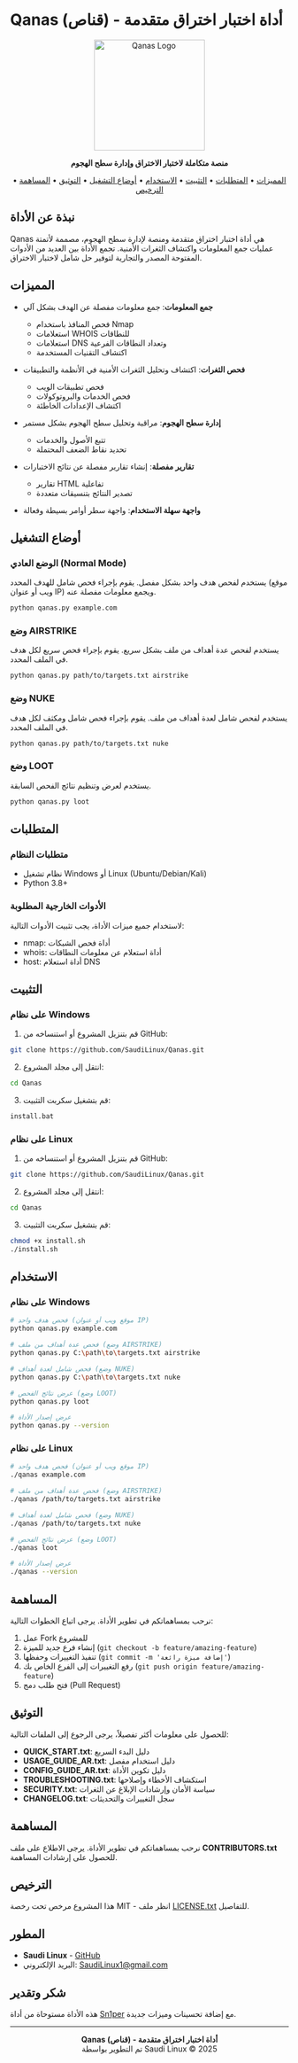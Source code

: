 # Qanas (قناص) - أداة اختبار اختراق متقدمة

<p align="center">
  <img src="./assets/qanas_logo.svg" alt="Qanas Logo" width="200"/>
</p>

<p align="center">
  <strong>منصة متكاملة لاختبار الاختراق وإدارة سطح الهجوم</strong>
</p>

<p align="center">
  <a href="#المميزات">المميزات</a> •
  <a href="#المتطلبات">المتطلبات</a> •
  <a href="#التثبيت">التثبيت</a> •
  <a href="#الاستخدام">الاستخدام</a> •
  <a href="#أوضاع-التشغيل">أوضاع التشغيل</a> •
  <a href="#التوثيق">التوثيق</a> •
  <a href="#المساهمة">المساهمة</a> •
  <a href="#الترخيص">الترخيص</a>
</p>

## نبذة عن الأداة

Qanas هي أداة اختبار اختراق متقدمة ومنصة لإدارة سطح الهجوم، مصممة لأتمتة عمليات جمع المعلومات واكتشاف الثغرات الأمنية. تجمع الأداة بين العديد من الأدوات المفتوحة المصدر والتجارية لتوفير حل شامل لاختبار الاختراق.

## المميزات

- **جمع المعلومات**: جمع معلومات مفصلة عن الهدف بشكل آلي
  - فحص المنافذ باستخدام Nmap
  - استعلامات WHOIS للنطاقات
  - استعلامات DNS وتعداد النطاقات الفرعية
  - اكتشاف التقنيات المستخدمة

- **فحص الثغرات**: اكتشاف وتحليل الثغرات الأمنية في الأنظمة والتطبيقات
  - فحص تطبيقات الويب
  - فحص الخدمات والبروتوكولات
  - اكتشاف الإعدادات الخاطئة

- **إدارة سطح الهجوم**: مراقبة وتحليل سطح الهجوم بشكل مستمر
  - تتبع الأصول والخدمات
  - تحديد نقاط الضعف المحتملة

- **تقارير مفصلة**: إنشاء تقارير مفصلة عن نتائج الاختبارات
  - تقارير HTML تفاعلية
  - تصدير النتائج بتنسيقات متعددة

- **واجهة سهلة الاستخدام**: واجهة سطر أوامر بسيطة وفعالة

## أوضاع التشغيل

### الوضع العادي (Normal Mode)

يستخدم لفحص هدف واحد بشكل مفصل. يقوم بإجراء فحص شامل للهدف المحدد (موقع ويب أو عنوان IP) ويجمع معلومات مفصلة عنه.

```bash
python qanas.py example.com
```

### وضع AIRSTRIKE

يستخدم لفحص عدة أهداف من ملف بشكل سريع. يقوم بإجراء فحص سريع لكل هدف في الملف المحدد.

```bash
python qanas.py path/to/targets.txt airstrike
```

### وضع NUKE

يستخدم لفحص شامل لعدة أهداف من ملف. يقوم بإجراء فحص شامل ومكثف لكل هدف في الملف المحدد.

```bash
python qanas.py path/to/targets.txt nuke
```

### وضع LOOT

يستخدم لعرض وتنظيم نتائج الفحص السابقة.

```bash
python qanas.py loot
```

## المتطلبات

### متطلبات النظام
- نظام تشغيل Windows أو Linux (Ubuntu/Debian/Kali)
- Python 3.8+

### الأدوات الخارجية المطلوبة
لاستخدام جميع ميزات الأداة، يجب تثبيت الأدوات التالية:
- nmap: أداة فحص الشبكات
- whois: أداة استعلام عن معلومات النطاقات
- host: أداة استعلام DNS

## التثبيت

### على نظام Windows

1. قم بتنزيل المشروع أو استنساخه من GitHub:
```bash
git clone https://github.com/SaudiLinux/Qanas.git
```

2. انتقل إلى مجلد المشروع:
```bash
cd Qanas
```

3. قم بتشغيل سكربت التثبيت:
```bash
install.bat
```

### على نظام Linux

1. قم بتنزيل المشروع أو استنساخه من GitHub:
```bash
git clone https://github.com/SaudiLinux/Qanas.git
```

2. انتقل إلى مجلد المشروع:
```bash
cd Qanas
```

3. قم بتشغيل سكربت التثبيت:
```bash
chmod +x install.sh
./install.sh
```

## الاستخدام

### على نظام Windows

```bash
# فحص هدف واحد (موقع ويب أو عنوان IP)
python qanas.py example.com

# فحص عدة أهداف من ملف (وضع AIRSTRIKE)
python qanas.py C:\path\to\targets.txt airstrike

# فحص شامل لعدة أهداف (وضع NUKE)
python qanas.py C:\path\to\targets.txt nuke

# عرض نتائج الفحص (وضع LOOT)
python qanas.py loot

# عرض إصدار الأداة
python qanas.py --version
```

### على نظام Linux

```bash
# فحص هدف واحد (موقع ويب أو عنوان IP)
./qanas example.com

# فحص عدة أهداف من ملف (وضع AIRSTRIKE)
./qanas /path/to/targets.txt airstrike

# فحص شامل لعدة أهداف (وضع NUKE)
./qanas /path/to/targets.txt nuke

# عرض نتائج الفحص (وضع LOOT)
./qanas loot

# عرض إصدار الأداة
./qanas --version
```

## المساهمة

نرحب بمساهماتكم في تطوير الأداة. يرجى اتباع الخطوات التالية:

1. عمل Fork للمشروع
2. إنشاء فرع جديد للميزة (`git checkout -b feature/amazing-feature`)
3. تنفيذ التغييرات وحفظها (`git commit -m 'إضافة ميزة رائعة'`)
4. رفع التغييرات إلى الفرع الخاص بك (`git push origin feature/amazing-feature`)
5. فتح طلب دمج (Pull Request)

## التوثيق

للحصول على معلومات أكثر تفصيلاً، يرجى الرجوع إلى الملفات التالية:

- **QUICK_START.txt**: دليل البدء السريع
- **USAGE_GUIDE_AR.txt**: دليل استخدام مفصل
- **CONFIG_GUIDE_AR.txt**: دليل تكوين الأداة
- **TROUBLESHOOTING.txt**: استكشاف الأخطاء وإصلاحها
- **SECURITY.txt**: سياسة الأمان وإرشادات الإبلاغ عن الثغرات
- **CHANGELOG.txt**: سجل التغييرات والتحديثات

## المساهمة

نرحب بمساهماتكم في تطوير الأداة. يرجى الاطلاع على ملف **CONTRIBUTORS.txt** للحصول على إرشادات المساهمة.

## الترخيص

هذا المشروع مرخص تحت رخصة MIT - انظر ملف [LICENSE.txt](LICENSE.txt) للتفاصيل.

## المطور

- **Saudi Linux** - [GitHub](https://github.com/SaudiLinux)
- البريد الإلكتروني: SaudiLinux1@gmail.com

## شكر وتقدير

هذه الأداة مستوحاة من أداة [Sn1per](https://github.com/1N3/Sn1per) مع إضافة تحسينات وميزات جديدة.

---

<p align="center">
  <strong>Qanas (قناص) - أداة اختبار اختراق متقدمة</strong><br>
  تم التطوير بواسطة Saudi Linux © 2025
</p>
